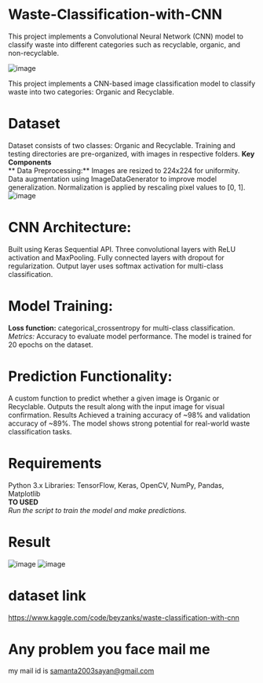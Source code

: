 # Waste-Classification-with-CNN
This project implements a Convolutional Neural Network (CNN) model to classify waste into different categories such as recyclable, organic, and non-recyclable.

![image](https://github.com/user-attachments/assets/fae5e236-4256-46c9-9983-ac28a091d727)

This project implements a CNN-based image classification model to classify waste into two categories: Organic and Recyclable.

# Dataset
Dataset consists of two classes: Organic and Recyclable.
Training and testing directories are pre-organized, with images in respective folders.
**Key Components**<br>
** Data Preprocessing:**
Images are resized to 224x224 for uniformity.
Data augmentation using ImageDataGenerator to improve model generalization.
Normalization is applied by rescaling pixel values to [0, 1].
![image](https://github.com/user-attachments/assets/f33548ad-74e8-43ae-b91a-11927fd6869b)

# CNN Architecture:
Built using Keras Sequential API.
Three convolutional layers with ReLU activation and MaxPooling.
Fully connected layers with dropout for regularization.
Output layer uses softmax activation for multi-class classification.
# Model Training: <br>
**Loss function:** 
categorical_crossentropy for multi-class classification.
_Metrics:_ Accuracy to evaluate model performance.
The model is trained for 20 epochs on the dataset.

# Prediction Functionality:
A custom function to predict whether a given image is Organic or Recyclable.
Outputs the result along with the input image for visual confirmation.
Results
Achieved a training accuracy of ~98% and validation accuracy of ~89%.
The model shows strong potential for real-world waste classification tasks.
# Requirements
Python 3.x
Libraries: TensorFlow, Keras, OpenCV, NumPy, Pandas, Matplotlib<br>
**TO USED**<br>
_Run the script to train the model and make predictions._
# Result
![image](https://github.com/user-attachments/assets/668c7b9e-16dc-4a6f-bda0-2a9b5d3e60f6)
![image](https://github.com/user-attachments/assets/56e18d66-92f9-4455-8b34-fe95d3cdb7e9)

# dataset link
https://www.kaggle.com/code/beyzanks/waste-classification-with-cnn

# Any problem you face mail me
my mail id is samanta2003sayan@gmail.com
